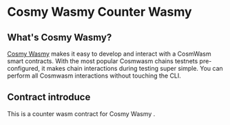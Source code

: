 # Cosmy Wasmy Counter Wasmy





## What's Cosmy Wasmy?

[Cosmy Wasmy](https://github.com/spoo-bar/cosmy-wasmy) makes it easy to develop and interact with a CosmWasm smart contracts. With the most popular Cosmwasm chains testnets pre-configured, it makes chain interactions during testing super simple. You can perform all Cosmwasm interactions without touching the CLI.



## Contract introduce

This is a counter wasm contract for Cosmy Wasmy .



